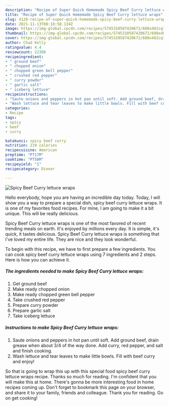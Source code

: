 ```yaml
---
description: "Recipe of Super Quick Homemade Spicy Beef Curry lettuce wraps"
title: "Recipe of Super Quick Homemade Spicy Beef Curry lettuce wraps"
slug: 4128-recipe-of-super-quick-homemade-spicy-beef-curry-lettuce-wraps
date: 2021-11-13T08:18:58.134Z
image: https://img-global.cpcdn.com/recipes/5745310587420672/680x482cq70/spicy-beef-curry-lettuce-wraps-recipe-main-photo.jpg
thumbnail: https://img-global.cpcdn.com/recipes/5745310587420672/680x482cq70/spicy-beef-curry-lettuce-wraps-recipe-main-photo.jpg
cover: https://img-global.cpcdn.com/recipes/5745310587420672/680x482cq70/spicy-beef-curry-lettuce-wraps-recipe-main-photo.jpg
author: Chad Kelly
ratingvalue: 4.4
reviewcount: 22398
recipeingredient:
- " ground beef"
- " chopped onion"
- " chopped green bell pepper"
- " crushed red pepper"
- " curry powder"
- " garlic salt"
- " iceberg lettuce"
recipeinstructions:
- "Saute onions and peppers in hot pan until soft. Add ground beef, drain grease when about 3/4 of the way done. Add curry, red pepper, and salt and finish cooking."
- "Wash lettuce and tear leaves to make little bowls. Fill with beef curry and enjoy!"
categories:
- Recipe
tags:
- spicy
- beef
- curry

katakunci: spicy beef curry 
nutrition: 219 calories
recipecuisine: American
preptime: "PT17M"
cooktime: "PT50M"
recipeyield: "1"
recipecategory: Dinner

---
```



![Spicy Beef Curry lettuce wraps](https://img-global.cpcdn.com/recipes/5745310587420672/680x482cq70/spicy-beef-curry-lettuce-wraps-recipe-main-photo.jpg)

Hello everybody, hope you are having an incredible day today. Today, I will show you a way to prepare a special dish, spicy beef curry lettuce wraps. It is one of my favorites food recipes. For mine, I am going to make it a bit unique. This will be really delicious.



Spicy Beef Curry lettuce wraps is one of the most favored of recent trending meals on earth. It's enjoyed by millions every day. It is simple, it's quick, it tastes delicious. Spicy Beef Curry lettuce wraps is something that I've loved my entire life. They are nice and they look wonderful.


To begin with this recipe, we have to first prepare a few ingredients. You can cook spicy beef curry lettuce wraps using 7 ingredients and 2 steps. Here is how you can achieve it.

<!--inarticleads1-->

##### The ingredients needed to make Spicy Beef Curry lettuce wraps:

1. Get  ground beef
1. Make ready  chopped onion
1. Make ready  chopped green bell pepper
1. Take  crushed red pepper
1. Prepare  curry powder
1. Prepare  garlic salt
1. Take  iceberg lettuce




<!--inarticleads2-->

##### Instructions to make Spicy Beef Curry lettuce wraps:

1. Saute onions and peppers in hot pan until soft. Add ground beef, drain grease when about 3/4 of the way done. Add curry, red pepper, and salt and finish cooking.
1. Wash lettuce and tear leaves to make little bowls. Fill with beef curry and enjoy!




So that is going to wrap this up with this special food spicy beef curry lettuce wraps recipe. Thanks so much for reading. I'm confident that you will make this at home. There's gonna be more interesting food in home recipes coming up. Don't forget to bookmark this page on your browser, and share it to your family, friends and colleague. Thank you for reading. Go on get cooking!
